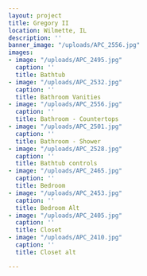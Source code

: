 ```yaml
---
layout: project
title: Gregory II
location: Wilmette, IL
description: ''
banner_image: "/uploads/APC_2556.jpg"
images:
- image: "/uploads/APC_2495.jpg"
  caption: ''
  title: Bathtub
- image: "/uploads/APC_2532.jpg"
  caption: ''
  title: Bathroom Vanities
- image: "/uploads/APC_2556.jpg"
  caption: ''
  title: Bathroom - Countertops
- image: "/uploads/APC_2501.jpg"
  caption: ''
  title: Bathroom - Shower
- image: "/uploads/APC_2528.jpg"
  caption: ''
  title: Bathtub controls
- image: "/uploads/APC_2465.jpg"
  caption: ''
  title: Bedroom
- image: "/uploads/APC_2453.jpg"
  caption: ''
  title: Bedroom Alt
- image: "/uploads/APC_2405.jpg"
  caption: ''
  title: Closet
- image: "/uploads/APC_2410.jpg"
  caption: ''
  title: Closet alt

---
```


